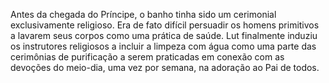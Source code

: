 ﻿Antes da chegada do Príncipe, o banho tinha sido um cerimonial exclusivamente religioso. Era de fato difícil persuadir os homens primitivos a lavarem seus corpos como uma prática de saúde. Lut finalmente induziu os instrutores religiosos a incluir a limpeza com água como uma parte das cerimônias de purificação a serem praticadas em conexão com as devoções do meio-dia, uma vez por semana, na adoração ao Pai de todos.